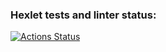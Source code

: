 ### Hexlet tests and linter status:
[![Actions Status](https://github.com/evgeny-alex/java-project-73/workflows/hexlet-check/badge.svg)](https://github.com/evgeny-alex/java-project-73/actions)